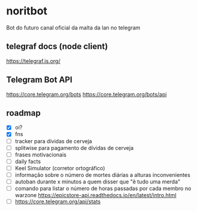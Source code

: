 # noritbot

Bot do futuro canal oficial da malta da lan no telegram

## telegraf docs (node client)

https://telegraf.js.org/

## Telegram Bot API

https://core.telegram.org/bots
https://core.telegram.org/bots/api

## roadmap

- [x] oi?
- [x] fns
- [ ] tracker para dívidas de cerveja
- [ ] splitwise para pagamento de dívidas de cerveja
- [ ] frases motivacionais 
- [ ] daily facts
- [ ] Keel Simulator (corretor ortográfico)
- [ ] informação sobre o número de mortes diárias a alturas inconvenientes 
- [ ] autoban durante x minutos a quem disser que "ẽ tudo uma merda"
- [ ] comando para listar o número de horas passadas por cada membro no warzone https://epicstore-api.readthedocs.io/en/latest/intro.html
- [ ] https://core.telegram.org/api/stats
